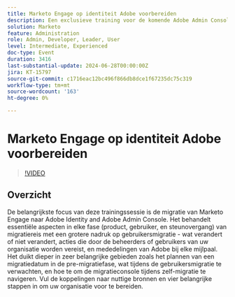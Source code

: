```yaml
---
title: Marketo Engage op identiteit Adobe voorbereiden
description: Een exclusieve training voor de komende Adobe Admin Console Migration. Deze vergadering heeft de stijl 'Train the Trainer', zodat u kunt nemen wat u leert en uw hoofdstukken kunt onderwijzen over deze aanstaande wijziging.
solution: Marketo
feature: Administration
role: Admin, Developer, Leader, User
level: Intermediate, Experienced
doc-type: Event
duration: 3416
last-substantial-update: 2024-06-28T00:00:00Z
jira: KT-15797
source-git-commit: c1716eac12bc496f866db8dce1f67235dc75c319
workflow-type: tm+mt
source-wordcount: '163'
ht-degree: 0%

---
```



# Marketo Engage op identiteit Adobe voorbereiden

>[!VIDEO](https://video.tv.adobe.com/v/3430920/?learn=on)

## Overzicht

De belangrijkste focus van deze trainingssessie is de migratie van Marketo Engage naar Adobe Identity and Adobe Admin Console. Het behandelt essentiële aspecten in elke fase (product, gebruiker, en steunovergang) van migratiereis met een grotere nadruk op gebruikersmigratie - wat verandert of niet verandert, acties die door de beheerders of gebruikers van uw organisatie worden vereist, en mededelingen van Adobe bij elke mijlpaal. Het duikt dieper in zeer belangrijke gebieden zoals het plannen van een migratiedatum in de pre-migratiefase, wat tijdens de gebruikersmigratie te verwachten, en hoe te om de migratieconsole tijdens zelf-migratie te navigeren. Vul de koppelingen naar nuttige bronnen en vier belangrijke stappen in om uw organisatie voor te bereiden.
